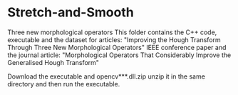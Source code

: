 # Stretch-and-Smooth
Three new morphological operators
This folder contains the C++ code, executable and the dataset for articles:
"Improving the Hough Transform Through Three New Morphological Operators" IEEE conference paper
and the journal article:
"Morphological Operators That Considerably
Improve the Generalised Hough Transform"

Download the executable and opencv***.dll.zip
unzip it in the same directory and then run the executable.
